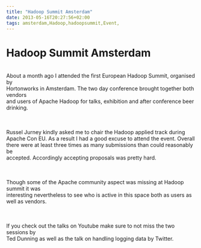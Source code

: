 ```yaml
---
title: "Hadoop Summit Amsterdam"
date: 2013-05-16T20:27:56+02:00
tags: amsterdam,Hadoop,hadoopsummit,Event,
---
```


# Hadoop Summit Amsterdam


<P><br>About a month ago I attended the first European Hadoop Summit, organised by<br>Hortonworks in Amsterdam. The two 
day conference brought together both vendors<br>and users of Apache Hadoop for talks, exhibition and after conference 
beer<br>drinking.<br><br><P><br>Russel Jurney kindly asked me to chair the Hadoop applied track during<br>Apache Con 
EU. As a result I had a good excuse to attend the event. Overall<br>there were at least three times as many submissions 
than could reasonably be<br>accepted. Accordingly accepting proposals was pretty hard.<br><br><P><br>Though some of the 
Apache community aspect was missing at Hadoop summit it was<br>interesting nevertheless to see who is active in this 
space both as users as<br>well as vendors.<br><br><P><br>If you check out the talks on Youtube make sure to not miss 
the two sessions by<br>Ted Dunning as well as the talk on handling logging data by Twitter.<br><br><P>
